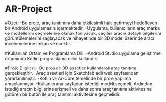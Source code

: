 # AR-Project
#Özet:
-Bu proje, araç tanıtımını daha etkileşimli hale getirmeyi hedefleyen bir Android uygulamasını içermektedir. 
-Uygulama, kullanıcıların araç marka ve modellerini seçmelerine olanak tanıyacak, seçilen aracın detaylı bilgilerini görüntülemelerini sağlayacak ve 
nihayetinde bir 3D model üzerinde aracı incelemelerine imkan verecektir.

#Kullanılan Ortam ve Programlama Dili:
-Android Studio uygulama geliştirme ortamında Kotlin programlama dilini kullandık.

#Proje Bilgileri:
-Bu projede 3D assetler kullanılarak araç tanıtımı gerçekleştirir.
-Araç assetleri için  Sketchfab adlı web sayfasından yararlanılmıştır.
-Kotlin ve Ar-Core temelinde bir proje yapılma amaçlanmıştır.
-Kullanıcı ana sayfadan istediği modeli seçmeli. Ardından istediğ aracın bilgilerine erişmeli ve daha sonra araç tanıtımı aktivitesine götüren bir buton ile araç tanıtımı aktivitesine geçmelidir.

